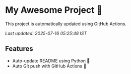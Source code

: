 # My Awesome Project 🚀

This project is automatically updated using GitHub Actions.

_Last updated: 2025-07-16 05:25:48 IST_

## Features
- Auto-update README using Python 🐍
- Auto Git push with GitHub Actions 🤖
